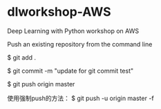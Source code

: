 # dlworkshop-AWS
Deep Learning with Python workshop on AWS

Push an existing repository from the command line

$ git add .

$ git commit -m "update for git commit test"

$ git push origin master

使用强制push的方法： $ git push -u origin master -f

